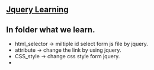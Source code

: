 ## [Jquery Learning](https://youtube.com/playlist?list=PLgH5QX0i9K3pSJG9Hwjnykd0hLGEsW4DB&si=T_2O4dc5nS_sO653)


## In folder what we learn.
- html_selector -> miltiple id select form js file by jquery.
- attribute -> change the link by using jquery.
- CSS_style -> change css style form jquery.
- 